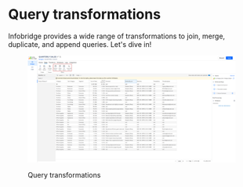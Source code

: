 # Query transformations

Infobridge provides a wide range of transformations to join, merge, duplicate, and append queries. Let's dive in!&#x20;

<figure><img src="../../../.gitbook/assets/image (1) (1) (1) (1) (1) (1).png" alt=""><figcaption><p>Query transformations</p></figcaption></figure>

###



###
